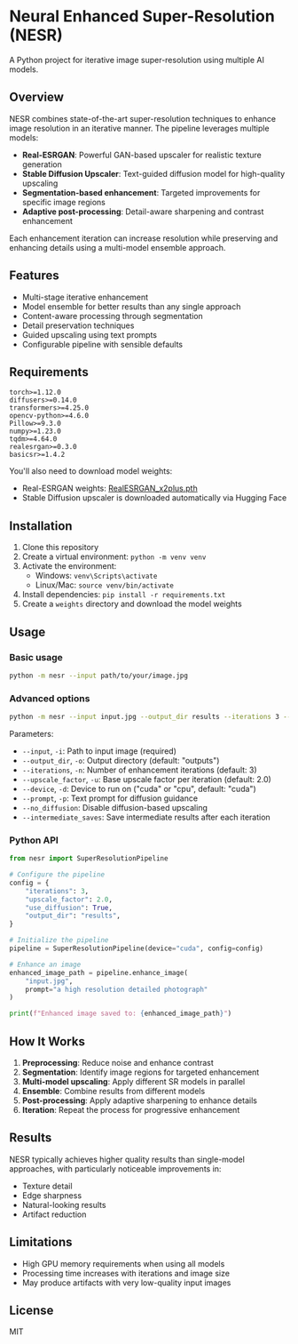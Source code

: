 # Neural Enhanced Super-Resolution (NESR)

A Python project for iterative image super-resolution using multiple AI models.

## Overview

NESR combines state-of-the-art super-resolution techniques to enhance image resolution in an iterative manner. The pipeline leverages multiple models:

- **Real-ESRGAN**: Powerful GAN-based upscaler for realistic texture generation
- **Stable Diffusion Upscaler**: Text-guided diffusion model for high-quality upscaling
- **Segmentation-based enhancement**: Targeted improvements for specific image regions
- **Adaptive post-processing**: Detail-aware sharpening and contrast enhancement

Each enhancement iteration can increase resolution while preserving and enhancing details using a multi-model ensemble approach.

## Features

- Multi-stage iterative enhancement
- Model ensemble for better results than any single approach
- Content-aware processing through segmentation
- Detail preservation techniques
- Guided upscaling using text prompts
- Configurable pipeline with sensible defaults

## Requirements

```
torch>=1.12.0
diffusers>=0.14.0
transformers>=4.25.0
opencv-python>=4.6.0
Pillow>=9.3.0
numpy>=1.23.0
tqdm>=4.64.0
realesrgan>=0.3.0
basicsr>=1.4.2
```

You'll also need to download model weights:
- Real-ESRGAN weights: [RealESRGAN_x2plus.pth](https://github.com/xinntao/Real-ESRGAN/releases)
- Stable Diffusion upscaler is downloaded automatically via Hugging Face

## Installation

1. Clone this repository
2. Create a virtual environment: `python -m venv venv`
3. Activate the environment:
   - Windows: `venv\Scripts\activate`
   - Linux/Mac: `source venv/bin/activate`
4. Install dependencies: `pip install -r requirements.txt`
5. Create a `weights` directory and download the model weights

## Usage

### Basic usage

```bash
python -m nesr --input path/to/your/image.jpg
```

### Advanced options

```bash
python -m nesr --input input.jpg --output_dir results --iterations 3 --upscale_factor 2.0 --device cuda --prompt "a highly detailed photograph" --intermediate_saves
```

Parameters:
- `--input`, `-i`: Path to input image (required)
- `--output_dir`, `-o`: Output directory (default: "outputs")
- `--iterations`, `-n`: Number of enhancement iterations (default: 3)
- `--upscale_factor`, `-u`: Base upscale factor per iteration (default: 2.0)
- `--device`, `-d`: Device to run on ("cuda" or "cpu", default: "cuda")
- `--prompt`, `-p`: Text prompt for diffusion guidance
- `--no_diffusion`: Disable diffusion-based upscaling
- `--intermediate_saves`: Save intermediate results after each iteration

### Python API

```python
from nesr import SuperResolutionPipeline

# Configure the pipeline
config = {
    "iterations": 3,
    "upscale_factor": 2.0,
    "use_diffusion": True,
    "output_dir": "results",
}

# Initialize the pipeline
pipeline = SuperResolutionPipeline(device="cuda", config=config)

# Enhance an image
enhanced_image_path = pipeline.enhance_image(
    "input.jpg", 
    prompt="a high resolution detailed photograph"
)

print(f"Enhanced image saved to: {enhanced_image_path}")
```

## How It Works

1. **Preprocessing**: Reduce noise and enhance contrast
2. **Segmentation**: Identify image regions for targeted enhancement
3. **Multi-model upscaling**: Apply different SR models in parallel
4. **Ensemble**: Combine results from different models
5. **Post-processing**: Apply adaptive sharpening to enhance details
6. **Iteration**: Repeat the process for progressive enhancement

## Results

NESR typically achieves higher quality results than single-model approaches, with particularly noticeable improvements in:
- Texture detail
- Edge sharpness
- Natural-looking results
- Artifact reduction

## Limitations

- High GPU memory requirements when using all models
- Processing time increases with iterations and image size
- May produce artifacts with very low-quality input images

## License

MIT
